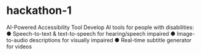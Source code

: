 # hackathon-1
 AI-Powered Accessibility Tool  Develop AI tools for people with disabilities:  ● Speech-to-text &amp; text-to-speech for hearing/speech impaired  ● Image-to-audio descriptions for visually impaired  ● Real-time subtitle generator for videos 

